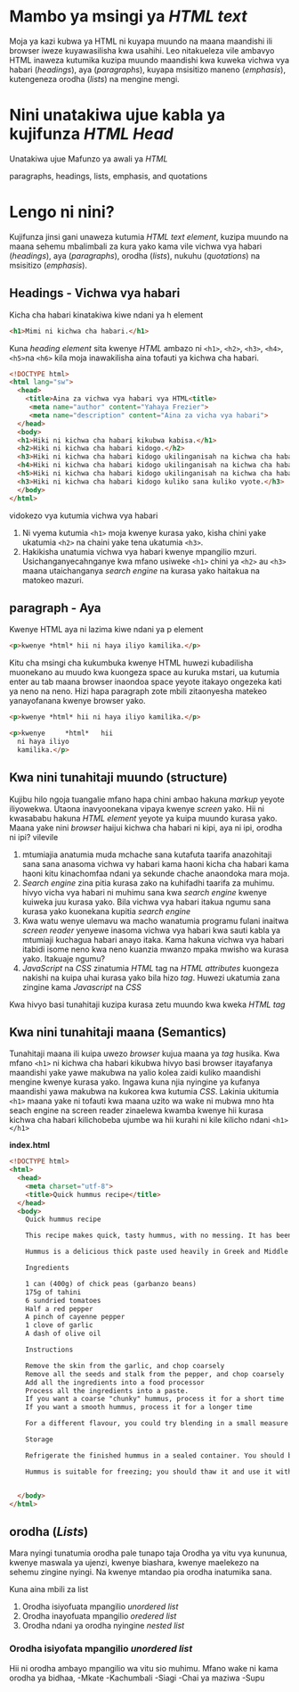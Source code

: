 # Mambo ya msingi ya *HTML text*

Moja ya kazi kubwa ya HTML ni kuyapa muundo na maana maandishi ili browser iweze kuyawasilisha kwa usahihi. Leo nitakueleza vile ambavyo HTML inaweza kutumika kuzipa muundo maandishi kwa kuweka vichwa vya habari  (*headings*), aya (*paragraphs*), kuyapa msisitizo maneno  (*emphasis*), kutengeneza orodha (*lists*) na mengine mengi.

# Nini unatakiwa ujue kabla ya kujifunza *HTML Head*
Unatakiwa ujue Mafunzo ya awali ya *HTML*

paragraphs, headings, lists, emphasis, and quotations

# Lengo ni nini?
Kujifunza jinsi gani unaweza kutumia *HTML text element*, kuzipa muundo na maana sehemu mbalimbali za kura yako kama vile vichwa vya habari (*headings*), aya (*paragraphs*), orodha (*lists*), nukuhu (*quotations*) na msisitizo (*emphasis*).

## Headings - Vichwa vya habari
Kicha cha habari kinatakiwa kiwe ndani ya h element 
```html
<h1>Mimi ni kichwa cha habari.</h1>
```
Kuna *heading element* sita kwenye *HTML* ambazo ni `<h1>`, `<h2>`, `<h3>`, `<h4>`, `<h5>`na `<h6>` kila moja inawakilisha aina tofauti ya kichwa cha habari.

```html
<!DOCTYPE html>
<html lang="sw">
  <head>
    <title>Aina za vichwa vya habari vya HTML<title>
     <meta name="author" content="Yahaya Frezier">
     <meta name="description" content="Aina za vicha vya habari">
  </head>
  <body>
  <h1>Hiki ni kichwa cha habari kikubwa kabisa.</h1>
  <h2>Hiki ni kichwa cha habari kidogo.</h2>
  <h3>Hiki ni kichwa cha habari kidogo ukilinganisah na kichwa cha habari cha h2.</h3>
  <h4>Hiki ni kichwa cha habari kidogo ukilinganisah na kichwa cha habari cha h3.</h4>
  <h5>Hiki ni kichwa cha habari kidogo ukilinganisah na kichwa cha habari cha h4.</h5>
  <h3>Hiki ni kichwa cha habari kidogo kuliko sana kuliko vyote.</h3>
  </body>
</html>
```
vidokezo vya kutumia vichwa vya habari
1. Ni vyema kutumia `<h1>` moja kwenye kurasa yako, kisha chini yake ukatumia `<h2>` na chaini yake tena ukatumia `<h3>`.
2. Hakikisha unatumia vichwa vya habari kwenye mpangilio mzuri. Usichanganyecahnganye kwa mfano usiweke `<h1>` chini ya `<h2>` au `<h3>` maana utaichanganya *search engine* na kurasa yako haitakua na matokeo mazuri.

## paragraph - Aya
Kwenye HTML aya ni lazima kiwe ndani ya p element
```html
<p>kwenye *html* hii ni haya iliyo kamilika.</p>
```

Kitu cha msingi cha kukumbuka kwenye HTML huwezi kubadilisha muonekano au muudo kwa kuongeza space au kuruka mstari, ua kutumia enter au tab maana browser inaondoa space yeyote itakayo ongezeka kati ya neno na neno. Hizi hapa paragraph zote mbili zitaonyesha matekeo yanayofanana kwenye browser yako.

```html
<p>kwenye *html* hii ni haya iliyo kamilika.</p>

<p>kwenye     *html*   hii 
  ni haya iliyo
  kamilika.</p>
```

## Kwa nini tunahitaji muundo (structure)
Kujibu hilo ngoja tuangalie mfano hapa chini ambao hakuna *markup* yeyote iliyowekwa. Utaona inavyoonekana vipaya kwenye *screen* yako. 
Hii ni kwasababu hakuna *HTML element* yeyote ya kuipa muundo kurasa yako. Maana yake nini *browser* haijui kichwa cha habari ni kipi, aya ni ipi, orodha ni ipi? vilevile 
1. mtumiajia anatumia muda mchache sana kutafuta taarifa anazohitaji sana sana anasoma vichwa vy habari kama haoni kicha cha habari kama haoni kitu kinachomfaa ndani ya sekunde chache anaondoka mara moja.
2. *Search engine* zina pitia kurasa zako na kuhifadhi taarifa za muhimu. hivyo vicha vya habari ni muhimu sana kwa *search engine* kwenye kuiweka juu kurasa yako. Bila vichwa vya habari itakua ngumu sana kurasa yako kuonekana kupitia *search engine*
3. Kwa watu wenye ulemavu wa macho wanatumia programu fulani inaitwa *screen reader* yenyewe inasoma vichwa vya habari kwa sauti kabla ya mtumiaji kuchagua habari anayo itaka. Kama hakuna vichwa vya habari itabidi isome neno kwa neno kuanzia mwanzo mpaka mwisho wa kurasa yako. Itakuaje ngumu?
4. *JavaScript* na *CSS* zinatumia *HTML* tag na *HTML attributes* kuongeza nakishi na kuipa uhai kurasa yako bila hizo *tag*. Huwezi ukatumia zana zingine kama *Javascript* na *CSS*

Kwa hivyo basi tunahitaji kuzipa kurasa zetu muundo kwa kweka *HTML tag*

## Kwa nini tunahitaji maana (Semantics)
Tunahitaji maana ili kuipa uwezo *browser* kujua maana ya *tag* husika. Kwa mfano `<h1>` ni kichwa cha habari kikubwa hivyo basi browser itayafanya maandishi yake yawe makubwa na yalio kolea zaidi kuliko maandishi mengine kwenye kurasa yako. Ingawa kuna njia nyingine ya kufanya maandishi yawa makubwa na kukorea kwa kutumia *CSS*. Lakinia ukitumia `<h1>` maana yake ni tofauti kwa maana uzito wa wake ni mubwa mno hta seach engine na screen reader zinaelewa kwamba kwenye hii kurasa kichwa cha habari kilichobeba ujumbe wa hii kurahi ni kile kilicho ndani `<h1></h1>`

**index.html**

```html
<!DOCTYPE html>
<html>
  <head>
    <meta charset="utf-8">
    <title>Quick hummus recipe</title>
  </head>
  <body>
    Quick hummus recipe

    This recipe makes quick, tasty hummus, with no messing. It has been adapted from a number of different recipes that I have read over the years.

    Hummus is a delicious thick paste used heavily in Greek and Middle Eastern dishes. It is very tasty with salad, grilled meats and pitta breads.

    Ingredients

    1 can (400g) of chick peas (garbanzo beans)
    175g of tahini
    6 sundried tomatoes
    Half a red pepper
    A pinch of cayenne pepper
    1 clove of garlic
    A dash of olive oil

    Instructions

    Remove the skin from the garlic, and chop coarsely
    Remove all the seeds and stalk from the pepper, and chop coarsely
    Add all the ingredients into a food processor
    Process all the ingredients into a paste.
    If you want a coarse "chunky" hummus, process it for a short time
    If you want a smooth hummus, process it for a longer time

    For a different flavour, you could try blending in a small measure of lemon and coriander, chili pepper, lime and chipotle, harissa and mint, or spinach and feta cheese. Experiment and see what works for you.

    Storage

    Refrigerate the finished hummus in a sealed container. You should be able to use it for about a week after you've made it. If it starts to become fizzy, you should definitely discard it.

    Hummus is suitable for freezing; you should thaw it and use it within a couple of months.


  </body>
</html>

```

## orodha (*Lists*)
Mara nyingi tunatumia orodha pale tunapo taja Orodha ya vitu vya kununua, kwenye maswala ya ujenzi, kwenye biashara, kwenye  maelekezo na sehemu zingine nyingi. Na kwenye mtandao pia orodha inatumika sana.

Kuna aina mbili za list
1. Orodha isiyofuata mpangilio *unordered list*
2. Orodha inayofuata mpangilio *oredered list*
3. Orodha ndani ya orodha nyingine *nested list*

### Orodha isiyofata mpangilio *unordered list*
Hii ni orodha ambayo mpangilio wa vitu sio muhimu. Mfano wake ni kama orodha ya bidhaa, 
-Mkate
-Kachumbali
-Siagi
-Chai ya maziwa
-Supu
